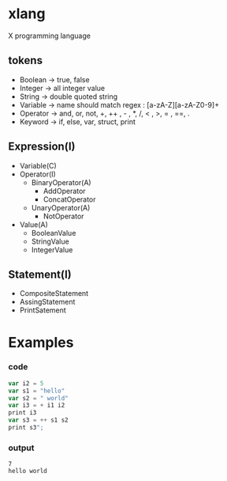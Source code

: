 # xlang
X programming language


## tokens
- Boolean -> true, false
- Integer -> all integer value
- String  ->  double quoted string
- Variable -> name should match regex : [a-zA-Z][a-zA-Z0-9]+
- Operator -> and, or, not, +, ++ , - , *, /, < , >, = , ==, .
- Keyword -> if, else, var, struct, print

## Expression(I)
- Variable(C)
- Operator(I)
    - BinaryOperator(A)
        - AddOperator
        - ConcatOperator
    - UnaryOperator(A)
        - NotOperator
- Value(A)
    - BooleanValue
    - StringValue
    - IntegerValue

## Statement(I)
- CompositeStatement
- AssingStatement
- PrintSatement


# Examples
### code
```js
var i2 = 5
var s1 = "hello"
var s2 = " world"
var i3 = + i1 i2
print i3
var s3 = ++ s1 s2
print s3";
```
### output
```
7
hello world
```
